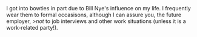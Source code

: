 <html>
<head>
<title>My bowtie collection</title>
</head>
I got into bowties in part due to Bill Nye's influence on my life. I frequently wear them to formal occasisons, although I can assure you, 
the future employer, <i>>not</i> to job interviews and other work situations (unless it is a work-related party!).
</html>
